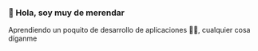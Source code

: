 ### 👋 Hola, soy muy de merendar
Aprendiendo un poquito de desarrollo de aplicaciones 🧑‍💻, cualquier cosa díganme
